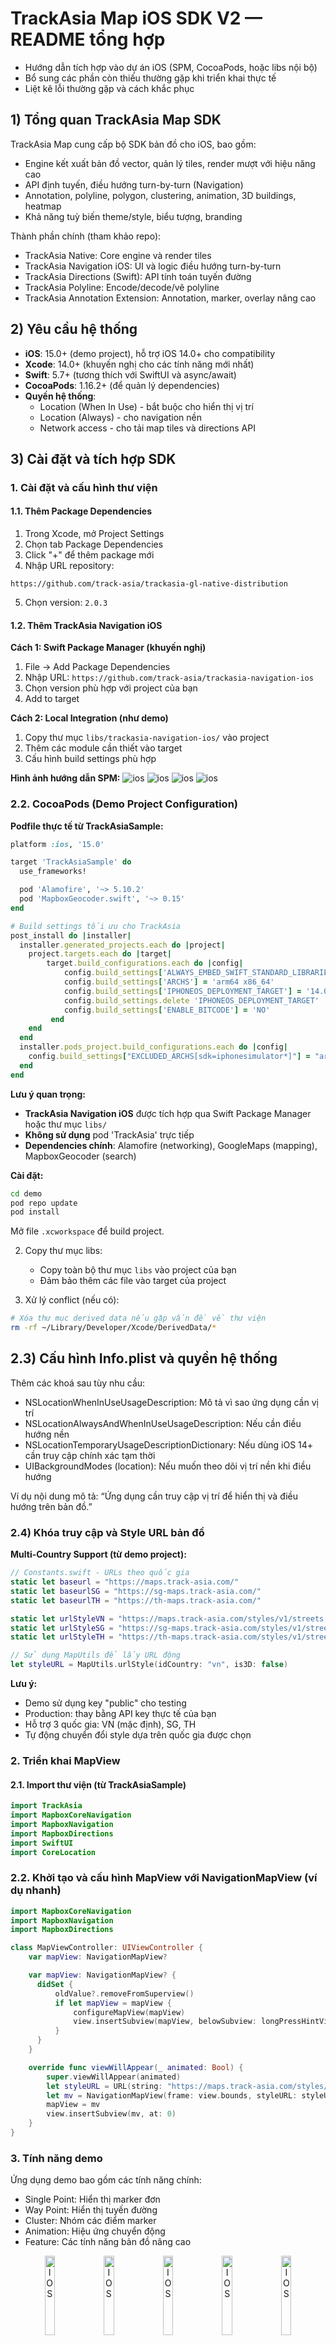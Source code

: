 # TrackAsia Map iOS SDK V2 — README tổng hợp 

- Hướng dẫn tích hợp vào dự án iOS (SPM, CocoaPods, hoặc libs nội bộ)
- Bổ sung các phần còn thiếu thường gặp khi triển khai thực tế
- Liệt kê lỗi thường gặp và cách khắc phục


## 1) Tổng quan TrackAsia Map SDK

TrackAsia Map cung cấp bộ SDK bản đồ cho iOS, bao gồm:
- Engine kết xuất bản đồ vector, quản lý tiles, render mượt với hiệu năng cao
- API định tuyến, điều hướng turn-by-turn (Navigation)
- Annotation, polyline, polygon, clustering, animation, 3D buildings, heatmap
- Khả năng tuỳ biến theme/style, biểu tượng, branding

Thành phần chính (tham khảo repo):
- TrackAsia Native: Core engine và render tiles
- TrackAsia Navigation iOS: UI và logic điều hướng turn-by-turn
- TrackAsia Directions (Swift): API tính toán tuyến đường
- TrackAsia Polyline: Encode/decode/vẽ polyline
- TrackAsia Annotation Extension: Annotation, marker, overlay nâng cao


## 2) Yêu cầu hệ thống

- **iOS**: 15.0+ (demo project), hỗ trợ iOS 14.0+ cho compatibility
- **Xcode**: 14.0+ (khuyến nghị cho các tính năng mới nhất)
- **Swift**: 5.7+ (tương thích với SwiftUI và async/await)
- **CocoaPods**: 1.16.2+ (để quản lý dependencies)
- **Quyền hệ thống**: 
  - Location (When In Use) - bắt buộc cho hiển thị vị trí
  - Location (Always) - cho navigation nền
  - Network access - cho tải map tiles và directions API


## 3) Cài đặt và tích hợp SDK

### 1. Cài đặt và cấu hình thư viện
#### 1.1. Thêm Package Dependencies
1. Trong Xcode, mở Project Settings
2. Chọn tab Package Dependencies
3. Click "+" để thêm package mới
4. Nhập URL repository:
```
https://github.com/track-asia/trackasia-gl-native-distribution
```
5. Chọn version: `2.0.3`

#### 1.2. Thêm TrackAsia Navigation iOS

**Cách 1: Swift Package Manager (khuyến nghị)**
1. File → Add Package Dependencies
2. Nhập URL: `https://github.com/track-asia/trackasia-navigation-ios`
3. Chọn version phù hợp với project của bạn
4. Add to target

**Cách 2: Local Integration (như demo)**
1. Copy thư mục `libs/trackasia-navigation-ios/` vào project
2. Thêm các module cần thiết vào target
3. Cấu hình build settings phù hợp

**Hình ảnh hướng dẫn SPM:**
<img src="https://git.advn.vn/sangnguyen/trackasia-document/-/raw/master/images/ios_add_1a.png" alt="ios"> 
<img src="https://git.advn.vn/sangnguyen/trackasia-document/-/raw/master/images/ios_add_2a.png" alt="ios"> 
<img src="https://git.advn.vn/sangnguyen/trackasia-document/-/raw/master/images/ios_add_3.png" alt="ios"> 
<img src="https://git.advn.vn/sangnguyen/trackasia-document/-/raw/master/images/ios_add_4.png" alt="ios"> 

### 2.2. CocoaPods (Demo Project Configuration)

**Podfile thực tế từ TrackAsiaSample:**
```ruby
platform :ios, '15.0'

target 'TrackAsiaSample' do
  use_frameworks!

  pod 'Alamofire', '~> 5.10.2'
  pod 'MapboxGeocoder.swift', '~> 0.15'
end

# Build settings tối ưu cho TrackAsia
post_install do |installer|
  installer.generated_projects.each do |project|
    project.targets.each do |target|
        target.build_configurations.each do |config|
            config.build_settings['ALWAYS_EMBED_SWIFT_STANDARD_LIBRARIES'] = '$(inherited)'
            config.build_settings['ARCHS'] = 'arm64 x86_64'
            config.build_settings['IPHONEOS_DEPLOYMENT_TARGET'] = '14.0'
            config.build_settings.delete 'IPHONEOS_DEPLOYMENT_TARGET'
            config.build_settings['ENABLE_BITCODE'] = 'NO'
         end
    end
  end
  installer.pods_project.build_configurations.each do |config|
    config.build_settings["EXCLUDED_ARCHS[sdk=iphonesimulator*]"] = "arm64, x86_64"
  end
end
```

**Lưu ý quan trọng:**
- **TrackAsia Navigation iOS** được tích hợp qua Swift Package Manager hoặc thư mục `libs/`
- **Không sử dụng** pod 'TrackAsia' trực tiếp
- **Dependencies chính**: Alamofire (networking), GoogleMaps (mapping), MapboxGeocoder (search)

**Cài đặt:**
```bash
cd demo
pod repo update
pod install
```
Mở file `.xcworkspace` để build project.

2. Copy thư mục libs:
   - Copy toàn bộ thư mục `libs` vào project của bạn
   - Đảm bảo thêm các file vào target của project

3. Xử lý conflict (nếu có):
```bash
# Xóa thư mục derived data nếu gặp vấn đề về thư viện
rm -rf ~/Library/Developer/Xcode/DerivedData/*
```

## 2.3) Cấu hình Info.plist và quyền hệ thống

Thêm các khoá sau tùy nhu cầu:
- NSLocationWhenInUseUsageDescription: Mô tả vì sao ứng dụng cần vị trí
- NSLocationAlwaysAndWhenInUseUsageDescription: Nếu cần điều hướng nền
- NSLocationTemporaryUsageDescriptionDictionary: Nếu dùng iOS 14+ cần truy cập chính xác tạm thời
- UIBackgroundModes (location): Nếu muốn theo dõi vị trí nền khi điều hướng

Ví dụ nội dung mô tả: “Ứng dụng cần truy cập vị trí để hiển thị và điều hướng trên bản đồ.”


### 2.4) Khóa truy cập và Style URL bản đồ

**Multi-Country Support (từ demo project):**
```swift
// Constants.swift - URLs theo quốc gia
static let baseurl = "https://maps.track-asia.com/"
static let baseurlSG = "https://sg-maps.track-asia.com/" 
static let baseurlTH = "https://th-maps.track-asia.com/"

static let urlStyleVN = "https://maps.track-asia.com/styles/v1/streets.json?key=public"
static let urlStyleSG = "https://sg-maps.track-asia.com/styles/v1/streets.json?key=public"
static let urlStyleTH = "https://th-maps.track-asia.com/styles/v1/streets.json?key=public"

// Sử dụng MapUtils để lấy URL động
let styleURL = MapUtils.urlStyle(idCountry: "vn", is3D: false)
```

**Lưu ý:**
- Demo sử dụng key "public" cho testing
- Production: thay bằng API key thực tế của bạn
- Hỗ trợ 3 quốc gia: VN (mặc định), SG, TH
- Tự động chuyển đổi style dựa trên quốc gia được chọn



### 2. Triển khai MapView  
#### 2.1. Import thư viện (từ TrackAsiaSample)
```swift
import TrackAsia
import MapboxCoreNavigation
import MapboxNavigation
import MapboxDirections
import SwiftUI
import CoreLocation
```

### 2.2. Khởi tạo và cấu hình MapView với NavigationMapView (ví dụ nhanh)
```swift
import MapboxCoreNavigation
import MapboxNavigation
import MapboxDirections

class MapViewController: UIViewController {
    var mapView: NavigationMapView?

    var mapView: NavigationMapView? {
      didSet {
          oldValue?.removeFromSuperview()
          if let mapView = mapView {
              configureMapView(mapView)
              view.insertSubview(mapView, belowSubview: longPressHintView)
          }
      }
    }

    override func viewWillAppear(_ animated: Bool) {
        super.viewWillAppear(animated)
        let styleURL = URL(string: "https://maps.track-asia.com/styles/v1/-streets.json?key={{TRACKASIA_MAP_KEY}}")
        let mv = NavigationMapView(frame: view.bounds, styleURL: styleURL)
        mapView = mv
        view.insertSubview(mv, at: 0)
    }
}
```

### 3. Tính năng demo
Ứng dụng demo bao gồm các tính năng chính:
- Single Point: Hiển thị marker đơn
- Way Point: Hiển thị tuyến đường
- Cluster: Nhóm các điểm marker
- Animation: Hiệu ứng chuyển động
- Feature: Các tính năng bản đồ nâng cao

<p align="center">
  <img src="https://git.advn.vn/sangnguyen/trackasia-document/-/raw/master/images/ios_1.png" alt="IOS" width="18%">   
  <img src="https://git.advn.vn/sangnguyen/trackasia-document/-/raw/master/images/ios_2.png" alt="IOS" width="18%">
  <img src="https://git.advn.vn/sangnguyen/trackasia-document/-/raw/master/images/ios_3.png" alt="IOS" width="18%">
  <img src="https://git.advn.vn/sangnguyen/trackasia-document/-/raw/master/images/ios_4.png" alt="IOS" width="18%">
  <img src="https://git.advn.vn/sangnguyen/trackasia-document/-/raw/master/images/ios_5.png" alt="IOS" width="18%">
  <img src="https://git.advn.vn/sangnguyen/trackasia-document/-/raw/master/images/ios_6.png" alt="IOS" width="18%">
  <img src="https://git.advn.vn/sangnguyen/trackasia-document/-/raw/master/images/ios_7.png" alt="IOS" width="18%">
</p>

### 4. Thư viện Core và Tài nguyên

### 5. Gợi ý mở rộng/tùy biến

- Thêm tab mới: tạo View mới, đăng ký trong BottomBarView và ContentView
- Tích hợp tìm kiếm riêng: mở rộng MapViewModel và thay AddressSearchView
- Thay đổi logic cluster: sửa ClusterView.swift hoặc nguồn dữ liệu GeoJSON
- Tích hợp theme động: chuyển đổi styleURL theo quốc gia/thời tiết/thời điểm


## 6. Tham khảo thư viện (repos)

- TrackAsia Navigation iOS: UI điều hướng, turn-by-turn, tích hợp sẵn giao diện
- TrackAsia Native: Engine bản đồ, render tiles
- TrackAsia Directions (Swift): API chỉ đường, nhiều cấu hình phương tiện
- TrackAsia Polyline: Encode/decode/vẽ polyline
- TrackAsia Annotation Extension: Công cụ annotation, tuỳ chỉnh marker/overlay


#### Core Libraries
- [TrackAsia Navigation iOS](https://github.com/track-asia/trackasia-navigation-ios)
  - Thư viện điều hướng và chỉ đường
  - Hỗ trợ turn-by-turn navigation
  - Tích hợp giao diện điều hướng

- [TrackAsia Native](https://github.com/track-asia/trackasia-native)
  - Core engine của bản đồ
  - Xử lý render map tiles
  - Quản lý vector tiles

- [TrackAsia Directions](https://github.com/track-asia/trackasia-directions-swift)
  - API chỉ đường
  - Tìm đường tối ưu
  - Hỗ trợ nhiều phương tiện di chuyển

- [TrackAsia Polyline](https://github.com/track-asia/trackasia-polyline)
  - Vẽ và quản lý polyline
  - Encode/decode tọa độ
  - Tối ưu hiển thị đường đi

- [TrackAsia Extension](https://github.com/track-asia/trackasia-annotation-extension)
  - Các extension mở rộng
  - Công cụ annotation
  - Tùy chỉnh marker và overlay

#### Lưu ý quan trọng
1. Luôn kiểm tra version compatibility giữa các thư viện
2. Cấu hình quyền truy cập vị trí trong Info.plist
3. Test kỹ các tính năng trên nhiều thiết bị
4. Tối ưu hiệu năng khi sử dụng nhiều tính năng cùng lúc
